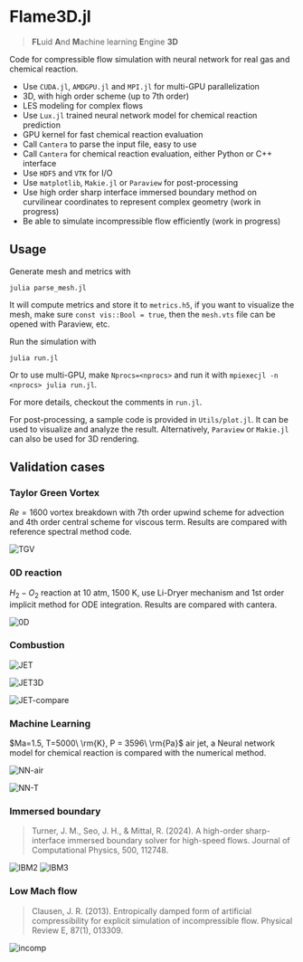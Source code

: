 # Flame3D.jl
> **FL**uid **A**nd **M**achine learning **E**ngine **3D**

Code for compressible flow simulation with neural network for real gas and chemical reaction.

- Use `CUDA.jl`, `AMDGPU.jl` and `MPI.jl` for multi-GPU parallelization
- 3D, with high order scheme (up to 7th order)
- LES modeling for complex flows
- Use `Lux.jl` trained neural network model for chemical reaction prediction
- GPU kernel for fast chemical reaction evaluation
- Call `Cantera` to parse the input file, easy to use
- Call `Cantera` for chemical reaction evaluation, either Python or C++ interface
- Use `HDF5` and `VTK` for I/O
- Use `matplotlib`, `Makie.jl` or `Paraview` for post-processing
- Use high order sharp interface immersed boundary method on curvilinear coordinates to represent complex geometry (work in progress)
- Be able to simulate incompressible flow efficiently (work in progress)
## Usage

Generate mesh and metrics with
```
julia parse_mesh.jl
```
It will compute metrics and store it to `metrics.h5`, if you want to visualize the mesh, make sure `const vis::Bool = true`, then the `mesh.vts` file can be opened with Paraview, etc.

Run the simulation with 
```
julia run.jl
```
Or to use multi-GPU, make `Nprocs=<nprocs>` and run it with `mpiexecjl -n <nprocs> julia run.jl`.


For more details, checkout the comments in `run.jl`.

For post-processing, a sample code is provided in `Utils/plot.jl`. It can be used to visualize and analyze the result. Alternatively, `Paraview` or `Makie.jl` can also be used for 3D rendering. 

## Validation cases

### Taylor Green Vortex
$Re=1600$ vortex breakdown with 7th order upwind scheme for advection and 4th order central scheme for viscous term. Results are compared with reference spectral method code.

![TGV](./Assets/TGV.png)

### 0D reaction
$H_2-O_2$ reaction at $10$ atm, $1500$ K, use Li-Dryer mechanism and 1st order implicit method for ODE integration. Results are compared with cantera.

![0D](./Assets/0D.png)

### Combustion
![JET](./Assets/JET.png)

![JET3D](./Assets/JET-3D.png)

![JET-compare](./Assets/JET-compare.png)

### Machine Learning
$Ma=1.5, T=5000\ \rm{K}, P = 3596\ \rm{Pa}$ air jet, a Neural network model for chemical reaction is compared with the numerical method.

![NN-air](./Assets/NN-air.png)

![NN-T](./Assets/NN-T.png)

### Immersed boundary
> Turner, J. M., Seo, J. H., & Mittal, R. (2024). A high-order sharp-interface immersed boundary solver for high-speed flows. Journal of Computational Physics, 500, 112748.
> 
![IBM2](./Assets/IBM2.png)
![IBM3](./Assets/x59.png)

### Low Mach flow
> Clausen, J. R. (2013). Entropically damped form of artificial compressibility for explicit simulation of incompressible flow. Physical Review E, 87(1), 013309.

![incomp](./Assets/anim.gif)
